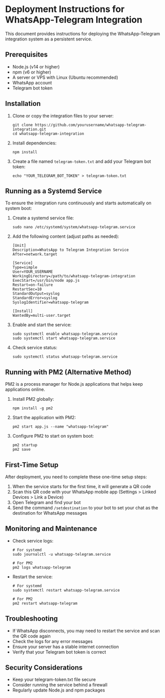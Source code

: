 # Deployment Instructions for WhatsApp-Telegram Integration

This document provides instructions for deploying the WhatsApp-Telegram integration system as a persistent service.

## Prerequisites

- Node.js (v14 or higher)
- npm (v6 or higher)
- A server or VPS with Linux (Ubuntu recommended)
- WhatsApp account
- Telegram bot token

## Installation

1. Clone or copy the integration files to your server:
   ```
   git clone https://github.com/yourusername/whatsapp-telegram-integration.git
   cd whatsapp-telegram-integration
   ```

2. Install dependencies:
   ```
   npm install
   ```

3. Create a file named `telegram-token.txt` and add your Telegram bot token:
   ```
   echo "YOUR_TELEGRAM_BOT_TOKEN" > telegram-token.txt
   ```

## Running as a Systemd Service

To ensure the integration runs continuously and starts automatically on system boot:

1. Create a systemd service file:
   ```
   sudo nano /etc/systemd/system/whatsapp-telegram.service
   ```

2. Add the following content (adjust paths as needed):
   ```
   [Unit]
   Description=WhatsApp to Telegram Integration Service
   After=network.target

   [Service]
   Type=simple
   User=YOUR_USERNAME
   WorkingDirectory=/path/to/whatsapp-telegram-integration
   ExecStart=/usr/bin/node app.js
   Restart=on-failure
   RestartSec=10
   StandardOutput=syslog
   StandardError=syslog
   SyslogIdentifier=whatsapp-telegram

   [Install]
   WantedBy=multi-user.target
   ```

3. Enable and start the service:
   ```
   sudo systemctl enable whatsapp-telegram.service
   sudo systemctl start whatsapp-telegram.service
   ```

4. Check service status:
   ```
   sudo systemctl status whatsapp-telegram.service
   ```

## Running with PM2 (Alternative Method)

PM2 is a process manager for Node.js applications that helps keep applications online.

1. Install PM2 globally:
   ```
   npm install -g pm2
   ```

2. Start the application with PM2:
   ```
   pm2 start app.js --name "whatsapp-telegram"
   ```

3. Configure PM2 to start on system boot:
   ```
   pm2 startup
   pm2 save
   ```

## First-Time Setup

After deployment, you need to complete these one-time setup steps:

1. When the service starts for the first time, it will generate a QR code
2. Scan this QR code with your WhatsApp mobile app (Settings > Linked Devices > Link a Device)
3. Open Telegram and find your bot
4. Send the command `/setdestination` to your bot to set your chat as the destination for WhatsApp messages

## Monitoring and Maintenance

- Check service logs:
  ```
  # For systemd
  sudo journalctl -u whatsapp-telegram.service
  
  # For PM2
  pm2 logs whatsapp-telegram
  ```

- Restart the service:
  ```
  # For systemd
  sudo systemctl restart whatsapp-telegram.service
  
  # For PM2
  pm2 restart whatsapp-telegram
  ```

## Troubleshooting

- If WhatsApp disconnects, you may need to restart the service and scan the QR code again
- Check the logs for any error messages
- Ensure your server has a stable internet connection
- Verify that your Telegram bot token is correct

## Security Considerations

- Keep your telegram-token.txt file secure
- Consider running the service behind a firewall
- Regularly update Node.js and npm packages
